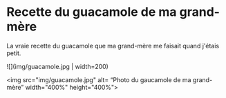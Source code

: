 # Recette du guacamole de ma grand-mère

La vraie recette du guacamole que ma grand-mère me faisait quand j'étais petit.

![](img/guacamole.jpg | width=200)

<img src="img/guacamole.jpg" alt= “Photo du gaucamole de ma grand-mère” width="400%" height="400%">
